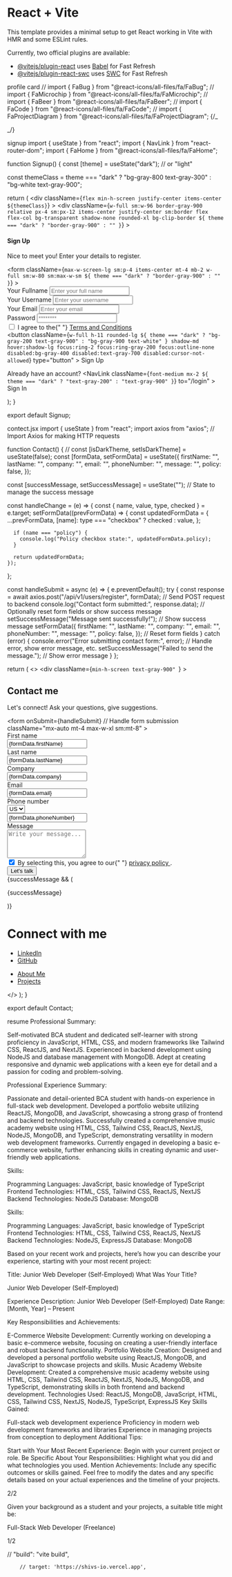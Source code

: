 # React + Vite

This template provides a minimal setup to get React working in Vite with HMR and some ESLint rules.

Currently, two official plugins are available:

- [@vitejs/plugin-react](https://github.com/vitejs/vite-plugin-react/blob/main/packages/plugin-react/README.md) uses [Babel](https://babeljs.io/) for Fast Refresh
- [@vitejs/plugin-react-swc](https://github.com/vitejs/vite-plugin-react-swc) uses [SWC](https://swc.rs/) for Fast Refresh

profile card
// import { FaBug } from "@react-icons/all-files/fa/FaBug";
// import { FaMicrochip } from "@react-icons/all-files/fa/FaMicrochip";
// import { FaBeer } from "@react-icons/all-files/fa/FaBeer";
// import { FaCode } from "@react-icons/all-files/fa/FaCode";
// import { FaProjectDiagram } from "@react-icons/all-files/fa/FaProjectDiagram";
{/_ <Link to="#" className="block font-sans text-5xl antialiased font-normal leading-relaxed text-transparent bg-clip-text bg-gradient-to-tr from-blue-600 to-blue-400 text-white"><FaProjectDiagram /></Link>
<Link to="#" className="block font-sans text-5xl antialiased font-normal leading-relaxed text-transparent bg-clip-text bg-gradient-to-tr from-purple-600 to-purple-400 text-white"><FaCode /></Link>
<Link to="#" className="block font-sans text-5xl antialiased font-normal leading-relaxed text-transparent bg-clip-text bg-gradient-to-tr from-indigo-600 to-indigo-400 text-white"><FaBug /></Link>
<Link to="#" className="block font-sans text-5xl antialiased font-normal leading-relaxed text-transparent bg-clip-text bg-gradient-to-tr from-teal-600 to-teal-400 text-white"><FaMicrochip /></Link>
<Link to="#" className="block font-sans text-5xl antialiased font-normal leading-relaxed text-transparent bg-clip-text bg-gradient-to-tr from-gray-600 to-gray-400 text-white"><FaBeer /></Link> _/}



signup
import { useState } from "react";
import { NavLink } from "react-router-dom";
import { FaHome } from "@react-icons/all-files/fa/FaHome";

function Signup() {
  const [theme] = useState("dark"); // or "light"

  const themeClass =
    theme === "dark" ? "bg-gray-800 text-gray-300" : "bg-white text-gray-900";

  return (
    <div
      className={`flex min-h-screen justify-center items-center ${themeClass}`}
    >
      <div
        className={`w-full sm:w-96 border-gray-900 relative px-4 sm:px-12 items-center justify-center sm:border flex flex-col bg-transparent shadow-none rounded-xl bg-clip-border ${
          theme === "dark" ? "border-gray-900" : ""
        }`}
      >
        <h4 className="block sm:mt-2 font-sans text-2xl font-semibold leading-snug tracking-normal">
          Sign Up
        </h4>
        <p className="block mt-1 font-sans text-base font-normal leading-relaxed">
          Nice to meet you! Enter your details to register.
        </p>
        <form
          className={`max-w-screen-lg sm:p-4 items-center mt-4 mb-2 w-full sm:w-80 sm:max-w-sm ${
            theme === "dark" ? "border-gray-900" : ""
          }`}
        >
          <div className="flex flex-col gap-2 mb-4">
            <label
              htmlFor="name"
              className="font-sans text-base font-semibold leading-relaxed"
            >
              Your Fullname
            </label>
            <input
              id="name"
              placeholder="Enter your full name"
              className="h-11 px-3 py-3 rounded-md border border-gray-700 bg-transparent text-sm text-gray-200 outline-none placeholder-gray-400 focus:border-gray-200 focus:outline-none focus:border-opacity-50 disabled:bg-gray-800"
            />
          </div>
          <div className="flex flex-col gap-2 mb-4">
            <label
              htmlFor="name"
              className="font-sans text-base font-semibold leading-relaxed"
            >
              Your Username
            </label>
            <input
              id="name"
              placeholder="Enter your username"
              className="h-11 px-3 py-3 rounded-md border border-gray-700 bg-transparent text-sm text-gray-200 outline-none placeholder-gray-400 focus:border-gray-200 focus:outline-none focus:border-opacity-50 disabled:bg-gray-800"
            />
          </div>
          <div className="flex flex-col gap-2 mb-4">
            <label
              htmlFor="email"
              className="font-sans text-base font-semibold leading-relaxed"
            >
              Your Email
            </label>
            <input
              id="email"
              type="email"
              placeholder="Enter your email"
              className="h-11 px-3 py-3 rounded-md border border-gray-700 bg-transparent text-sm text-gray-200 outline-none placeholder-gray-400 focus:border-gray-200 focus:outline-none focus:border-opacity-50 disabled:bg-gray-800"
            />
          </div>
          <div className="flex flex-col gap-2 mb-4">
            <label
              htmlFor="password"
              className="font-sans text-base font-semibold leading-relaxed"
            >
              Password
            </label>
            <input
              id="password"
              type="password"
              placeholder="********"
              className="h-11 px-3 py-3 rounded-md border border-gray-700 bg-transparent text-sm text-gray-200 outline-none placeholder-gray-400 focus:border-gray-200 focus:outline-none focus:border-opacity-50 disabled:bg-gray-800"
            />
          </div>
          <div className="flex items-center gap-2 mb-4">
            <input
              type="checkbox"
              id="remember"
              className="h-5 w-5 border border-gray-700 rounded cursor-pointer focus:ring-0 focus:border-gray-200 focus:outline-none"
            />
            <label
              htmlFor="remember"
              className="text-sm font-normal leading-normal text-gray-300"
            >
              I agree to the{" "}
              <a href="#" className="font-medium hover:text-gray-200">
                Terms and Conditions
              </a>
            </label>
          </div>
          <button
            className={`w-full h-11 rounded-lg ${
              theme === "dark"
                ? "bg-gray-200 text-gray-900"
                : "bg-gray-900 text-white"
            } shadow-md hover:shadow-lg focus:ring-2 focus:ring-gray-200 focus:outline-none disabled:bg-gray-400 disabled:text-gray-700 disabled:cursor-not-allowed`}
            type="button"
          >
            Sign Up
          </button>
          <p className="flex flex-row mt-4 font-sans text-base font-normal leading-relaxed text-center">
            Already have an account?
            <NavLink
              className={`font-medium mx-2 ${
                theme === "dark" ? "text-gray-200" : "text-gray-900"
              }`}
              to="/login"
            >
              Sign In
            </NavLink>
            <NavLink className="font-medium mx-2 text-2xl text-blue-500" to="/">
              <FaHome />
            </NavLink>
          </p>
        </form>
      </div>
    </div>
  );
}

export default Signup;

















contect.jsx
import { useState } from "react";
import axios from "axios"; // Import Axios for making HTTP requests

function Contact() {
  // const [isDarkTheme, setIsDarkTheme] = useState(false);
  const [formData, setFormData] = useState({
    firstName: "",
    lastName: "",
    company: "",
    email: "",
    phoneNumber: "",
    message: "",
    policy: false,
  });

  const [successMessage, setSuccessMessage] = useState(""); // State to manage the success message

  const handleChange = (e) => {
    const { name, value, type, checked } = e.target;
    setFormData((prevFormData) => {
      const updatedFormData = {
        ...prevFormData,
        [name]: type === "checkbox" ? checked : value,
      };

      if (name === "policy") {
        console.log("Policy checkbox state:", updatedFormData.policy);
      }

      return updatedFormData;
    });
  };

  const handleSubmit = async (e) => {
    e.preventDefault();
    try {
      const response = await axios.post("/api/v1/users/register", formData); // Send POST request to backend
      console.log("Contact form submitted:", response.data);
      // Optionally reset form fields or show success message
      setSuccessMessage("Message sent successfully!"); // Show success message
      setFormData({
        firstName: "",
        lastName: "",
        company: "",
        email: "",
        phoneNumber: "",
        message: "",
        policy: false,
      }); // Reset form fields
    } catch (error) {
      console.error("Error submitting contact form:", error);
      // Handle error, show error message, etc.
      setSuccessMessage("Failed to send the message."); // Show error message
    }
  };

  return (
    <>
      <div
        className={`min-h-screen
          text-gray-900"
        `}
      >
        <div className="bg-slate-400 px-6 pb-8 pt-16 sm:pt-20 sm:pb-10 lg:px-8">
          <div className="mx-auto max-w-2xl text-center">
            <h2 className="text-3xl font-bold tracking-tight sm:text-4xl">
              Contact me
            </h2>
            <p className="mt-2 text-lg leading-8 text-gray-700">
              Let&apos;s connect! Ask your questions, give suggestions.
            </p>
          </div>
          <form
            onSubmit={handleSubmit} // Handle form submission
            className="mx-auto mt-4 max-w-xl sm:mt-8"
          >
            <div className="grid grid-cols-1 gap-x-8 gap-y-6 sm:grid-cols-2">
              <div>
                <label
                  htmlFor="first-name"
                  className="block text-sm font-semibold leading-6"
                >
                  First name
                </label>
                <div className="mt-2.5">
                  <input
                    type="text"
                    name="firstName"
                    value={formData.firstName}
                    onChange={handleChange}
                    placeholder="First Name"
                    id="first-name"
                    autoComplete="given-name"
                    className="block w-full rounded-md border-0 px-3.5 py-2 placeholder-gray-400 focus:ring-2 focus:ring-inset focus:ring-indigo-600 sm:text-sm sm:leading-6"
                  />
                </div>
              </div>
              <div>
                <label
                  htmlFor="last-name"
                  className="block text-sm font-semibold leading-6"
                >
                  Last name
                </label>
                <div className="mt-2.5">
                  <input
                    type="text"
                    name="lastName"
                    value={formData.lastName}
                    onChange={handleChange}
                    placeholder="Last Name"
                    id="last-name"
                    autoComplete="family-name"
                    className="block w-full rounded-md border-0 px-3.5 py-2 placeholder-gray-400 focus:ring-2 focus:ring-inset focus:ring-indigo-600 sm:text-sm sm:leading-6"
                  />
                </div>
              </div>
              <div className="sm:col-span-2">
                <label
                  htmlFor="company"
                  className="block text-sm font-semibold leading-6"
                >
                  Company
                </label>
                <div className="mt-2.5">
                  <input
                    type="text"
                    name="company"
                    value={formData.company}
                    onChange={handleChange}
                    placeholder="Company Name"
                    id="company"
                    autoComplete="organization"
                    className="block w-full rounded-md border-0 px-3.5 py-2 placeholder-gray-400 focus:ring-2 focus:ring-inset focus:ring-indigo-600 sm:text-sm sm:leading-6"
                  />
                </div>
              </div>
              <div className="sm:col-span-2">
                <label
                  htmlFor="email"
                  className="block text-sm font-semibold leading-6"
                >
                  Email
                </label>
                <div className="mt-2.5">
                  <input
                    type="email"
                    name="email"
                    value={formData.email}
                    onChange={handleChange}
                    placeholder="Email"
                    id="email"
                    autoComplete="email"
                    className="block w-full rounded-md border-0 px-3.5 py-2 placeholder-gray-400 focus:ring-2 focus:ring-inset focus:ring-indigo-600 sm:text-sm sm:leading-6"
                  />
                </div>
              </div>
              <div className="sm:col-span-2">
                <label
                  htmlFor="phone-number"
                  className="block text-sm font-semibold leading-6"
                >
                  Phone number
                </label>
                <div className="relative mt-2.5">
                  <div className="absolute inset-y-0 left-0 flex items-center">
                    <select
                      id="country"
                      name="country"
                      className="h-full rounded-md border-0 bg-transparent bg-none py-0 pl-1 pr-9 text-gray-400 focus:ring-2 focus:ring-inset focus:ring-indigo-600 sm:text-sm"
                    >
                      <option>US</option>
                      <option>CA</option>
                      <option>EU</option>
                    </select>
                  </div>
                  <input
                    type="tel"
                    name="phoneNumber"
                    value={formData.phoneNumber}
                    onChange={handleChange}
                    id="phone-number"
                    placeholder="Phone Number"
                    autoComplete="tel"
                    className="block w-full gap-2 rounded-md border-0 px-3.5 py-2 pl-20 text-gray-900 focus:ring-2 focus:ring-inset focus:ring-indigo-600 sm:text-sm sm:leading-6"
                  />
                </div>
              </div>
              <div className="sm:col-span-2">
                <label
                  htmlFor="message"
                  className="block text-sm font-semibold leading-6"
                >
                  Message
                </label>
                <div className="mt-2.5">
                  <textarea
                    name="message"
                    value={formData.message}
                    onChange={handleChange}
                    id="message"
                    placeholder="Write your message..."
                    rows="4"
                    className="block w-full rounded-md border-0 px-3.5 py-2 text-gray-900 focus:ring-2 focus:ring-inset focus:ring-indigo-600 sm:text-sm sm:leading-6"
                  ></textarea>
                </div>
              </div>
              <div className="flex gap-x-4 sm:col-span-2">
                <div className="flex h-6 items-center">
                  <input
                    type="checkbox"
                    name="policy"
                    checked={formData.policy}
                    onChange={handleChange}
                    className="ml-2 form-checkbox h-4 w-4 text-indigo-600 focus:ring-indigo-500 border-gray-300 rounded"
                  />
                  <span className="text-sm leading-6 text-gray-600">
                    By selecting this, you agree to our{" "}
                    <a href="#" className="font-semibold text-indigo-600">
                      privacy policy
                    </a>
                    .
                  </span>
                </div>
              </div>
            </div>
            <div className="mt-8">
              <button
                type="submit"
                className="block w-full rounded-md bg-indigo-600 px-3.5 py-2.5 text-center text-sm font-semibold text-white shadow-sm hover:bg-indigo-500 focus-visible:outline focus-visible:outline-2 focus-visible:outline-offset-2 focus-visible:outline-indigo-600"
              >
                Let&apos;s talk
              </button>
            </div>
            {successMessage && (
              <p className="mt-4 text-center text-lg font-medium text-green-600">
                {successMessage}
              </p>
            )}
            <h1 className="mt-10 text-2xl font-bold text-gray-900">
              Connect with me
            </h1>
            <div className="mt-4 grid grid-cols-2 gap-4">
              <ul className="list-none space-y-2">
                <li className="text-lg font-medium text-indigo-600 hover:underline">
                  <a href="#">LinkedIn</a>
                </li>
                <li className="text-lg font-medium text-indigo-600 hover:underline">
                  <a href="#">GitHub</a>
                </li>
              </ul>
              <ul className="list-none space-y-2">
                <li className="text-lg font-medium text-indigo-600 hover:underline">
                  <a href="#">About Me</a>
                </li>
                <li className="text-lg font-medium text-indigo-600 hover:underline">
                  <a href="#">Projects</a>
                </li>
              </ul>
            </div>
          </form>
        </div>
      </div>
    </>
  );
}

export default Contact;







resume 
Professional Summary:

Self-motivated BCA student and dedicated self-learner with strong proficiency in JavaScript, HTML, CSS, and modern frameworks like Tailwind CSS, ReactJS, and NextJS. Experienced in backend development using NodeJS and database management with MongoDB. Adept at creating responsive and dynamic web applications with a keen eye for detail and a passion for coding and problem-solving.




Professional Experience Summary:

Passionate and detail-oriented BCA student with hands-on experience in full-stack web development. Developed a portfolio website utilizing ReactJS, MongoDB, and JavaScript, showcasing a strong grasp of frontend and backend technologies. Successfully created a comprehensive music academy website using HTML, CSS, Tailwind CSS, ReactJS, NextJS, NodeJS, MongoDB, and TypeScript, demonstrating versatility in modern web development frameworks. Currently engaged in developing a basic e-commerce website, further enhancing skills in creating dynamic and user-friendly web applications.




Skills:

Programming Languages: JavaScript, basic knowledge of TypeScript
Frontend Technologies: HTML, CSS, Tailwind CSS, ReactJS, NextJS
Backend Technologies: NodeJS
Database: MongoDB



Skills:

Programming Languages: JavaScript, basic knowledge of TypeScript
Frontend Technologies: HTML, CSS, Tailwind CSS, ReactJS, NextJS
Backend Technologies: NodeJS, ExpressJS
Database: MongoDB



Based on your recent work and projects, here’s how you can describe your experience, starting with your most recent project:

Title: Junior Web Developer (Self-Employed)
What Was Your Title?

Junior Web Developer (Self-Employed)

Experience Description:
Junior Web Developer (Self-Employed)
Date Range: [Month, Year] – Present

Key Responsibilities and Achievements:

E-Commerce Website Development: Currently working on developing a basic e-commerce website, focusing on creating a user-friendly interface and robust backend functionality.
Portfolio Website Creation: Designed and developed a personal portfolio website using ReactJS, MongoDB, and JavaScript to showcase projects and skills.
Music Academy Website Development: Created a comprehensive music academy website using HTML, CSS, Tailwind CSS, ReactJS, NextJS, NodeJS, MongoDB, and TypeScript, demonstrating skills in both frontend and backend development.
Technologies Used: ReactJS, MongoDB, JavaScript, HTML, CSS, Tailwind CSS, NextJS, NodeJS, TypeScript, ExpressJS
Key Skills Gained:

Full-stack web development experience
Proficiency in modern web development frameworks and libraries
Experience in managing projects from conception to deployment
Additional Tips:

Start with Your Most Recent Experience: Begin with your current project or role.
Be Specific About Your Responsibilities: Highlight what you did and what technologies you used.
Mention Achievements: Include any specific outcomes or skills gained.
Feel free to modify the dates and any specific details based on your actual experiences and the timeline of your projects.


2/2




Given your background as a student and your projects, a suitable title might be:

Full-Stack Web Developer (Freelance)


1/2













// "build": "vite build",


        // target: 'https://shivs-io.vercel.app',
